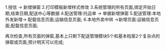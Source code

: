 1.授信 -> 新增弹窗
2.打印模板新增样式修改
3.系统管理的所有页面,绑定开始日期,结束日期,配送中心等数据
4.配送管理:托运单 -> 单据新增弹窗
5.配送管理:本地外发新增-> 配载信息页面;运输信息页面;
6.本地外卖中转 ->新增页面:运输信息页面;配载信息页面;

再次检查,所有页面的弹窗,基本上只剩下配送管理模块5个和基本档案2个复杂点的弹窗或页面,预计明天可以完成;